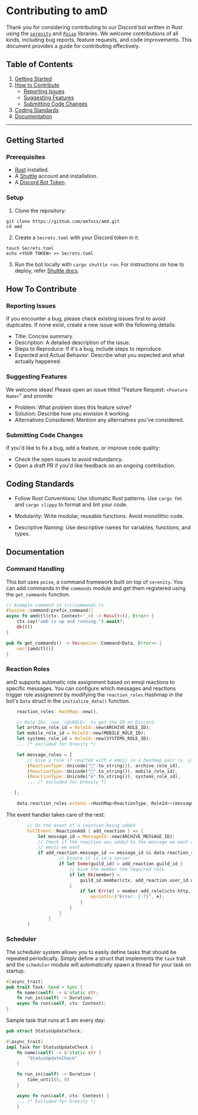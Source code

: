 # Contributing to amD

Thank you for considering contributing to our Discord bot written in Rust using the [`serenity`](https://github.com/serenity-rs/serenity) and [`Poise`](https://github.com/serenity-rs/poise) libraries. We welcome contributions of all kinds, including bug reports, feature requests, and code improvements. This document provides a guide for contributing effectively.

## Table of Contents

1. [Getting Started](#getting-started)
2. [How to Contribute](#how-to-contribute)
    - [Reporting Issues](#reporting-issues)
    - [Suggesting Features](#suggesting-features)
    - [Submitting Code Changes](#submitting-code-changes)
3. [Coding Standards](#coding-standards)
4. [Documentation](#documentation)

---

## Getting Started

### Prerequisites

- [Rust](https://www.rust-lang.org/tools/install) installed.
- A [Shuttle](https://www.shuttle.dev/) account and installation.
- A [Discord Bot Token](https://discord.com/developers/).

### Setup

1. Clone the repository:
```
git clone https://github.com/amfoss/amd.git
cd amd
```

2. Create a `Secrets.toml` with your Discord token in it.
```
touch Secrets.toml
echo <YOUR TOKEN> >> Secrets.toml
```
3. Run the bot locally with `cargo shuttle run`. For instructions on how to deploy, refer [Shuttle docs](https://docs.shuttle.dev/getting-started/quick-start).


## How To Contribute

### Reporting Issues

If you encounter a bug, please check existing issues first to avoid duplicates. If none exist, create a new issue with the following details:

*  Title: Concise summary.
* Description: A detailed description of the issue.
*  Steps to Reproduce: If it's a bug, include steps to reproduce.
* Expected and Actual Behavior: Describe what you expected and what actually happened.

### Suggesting Features

We welcome ideas! Please open an issue titled "Feature Request: `<Feature Name>`" and provide:

* Problem: What problem does this feature solve?
* Solution: Describe how you envision it working.
* Alternatives Considered: Mention any alternatives you've considered.

### Submitting Code Changes

If you'd like to fix a bug, add a feature, or improve code quality:

* Check the open issues to avoid redundancy.
* Open a draft PR if you'd like feedback on an ongoing contribution.

## Coding Standards

* Follow Rust Conventions: Use idiomatic Rust patterns. Use `cargo fmt` and `cargo clippy` to format and lint your code.

* Modularity: Write modular, reusable functions. Avoid monolithic code.

* Descriptive Naming: Use descriptive names for variables, functions, and types.

## Documentation

### Command Handling

This bot uses `poise`, a command framework built on top of `serenity`. You can add commands in the `commands` module and get them registered using the `get_commands` function.

```rust
// Example command in src/commands.rs
#[poise::command(prefix_command)]
async fn amdctl(ctx: Context<'_>) -> Result<(), Error> {
    ctx.say("amD is up and running.").await?;
    Ok(())
}

pub fn get_commands() -> Vec<poise::Command<Data, Error>> {
    vec![amdctl()]
}
```

### Reaction Roles

amD supports automatic role assignment based on emoji reactions to specific messages. You can configure which messages and reactions trigger role assignemnt by modifying the `reaction_roles` Hashmap in the bot's `Data` struct in the `initialize_data()` function.

```rust
    reaction_roles: HashMap::new(),

    // Role IDs, use `\@<ROLE>` to get the ID on Discord
    let archive_role_id = RoleId::new(ARCHIVE_ROLE_ID);
    let mobile_role_id = RoleId::new(MOBILE_ROLE_ID);
    let systems_role_id = RoleId::new(SYSTEMS_ROLE_ID);
    ... /* excluded for brevity */

    let message_roles = [
        // Give y role if reacted with x emoji in a hashmap pair (x, y)
        (ReactionType::Unicode("📁".to_string()), archive_role_id),
        (ReactionType::Unicode("📱".to_string()), mobile_role_id),
        (ReactionType::Unicode("⚙️".to_string()), systems_role_id),
        ... /* excluded for brevity */

   ];

    data.reaction_roles.extend::<HashMap<ReactionType, RoleId>>(message_roles.into());

```

The event handler takes care of the rest:

```rust
        // On the event of a reaction being added
        FullEvent::ReactionAdd { add_reaction } => {
            let message_id = MessageId::new(ARCHIVE_MESSAGE_ID);
            // Check if the reaction was added to the message we want and if it is reacted with the
            // emoji we want
            if add_reaction.message_id == message_id && data.reaction_roles.contains_key(&add_reaction.emoji) {
                    // Ensure it is in a server
                    if let Some(guild_id) = add_reaction.guild_id {
                        // Give the member the required role
                        if let Ok(member) =
                            guild_id.member(ctx, add_reaction.user_id.unwrap()).await
                        {
                            if let Err(e) = member.add_role(&ctx.http, data.reaction_roles.get(&add_reaction.emoji).expect("Hard coded value verified earlier.")).await {
                                eprintln!("Error: {:?}", e);
                            }
                        }
                    }
                }
        }
```

### Scheduler

The scheduler system allows you to easily define tasks that should be repeated periodically. Simply define a struct that implements the `task` trait and the `scheduler` module will automatically spawn a thread for your task on startup.

```rust
#[async_trait]
pub trait Task: Send + Sync {
    fn name(&self) -> &'static str;
    fn run_in(&self) -> Duration;
    async fn run(&self, ctx: Context);
}

```
Sample task that runs at 5 am every day:

```rust
pub struct StatusUpdateCheck;

#[async_trait]
impl Task for StatusUpdateCheck {
    fn name(&self) -> &'static str {
        "StatusUpdateCheck"
    }

    fn run_in(&self) -> Duration {
        time_until(5, 0)
    }

    async fn run(&self, ctx: Context) {
    ... /* Excluded for brevity */
    }
```

